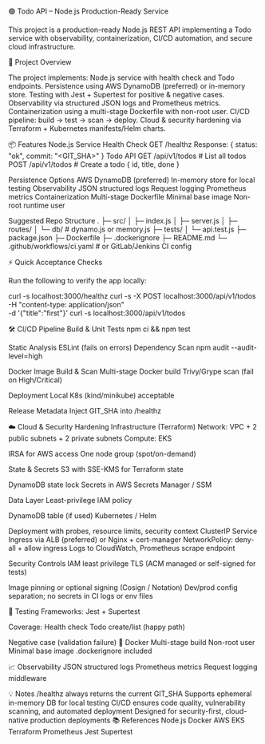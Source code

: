 🟢 Todo API – Node.js Production-Ready Service

This project is a production-ready Node.js REST API implementing a Todo service with observability, containerization, CI/CD automation, and secure cloud infrastructure.

🚀 Project Overview

The project implements:
Node.js service with health check and Todo endpoints.
Persistence using AWS DynamoDB (preferred) or in-memory store.
Testing with Jest + Supertest for positive & negative cases.
Observability via structured JSON logs and Prometheus metrics.
Containerization using a multi-stage Dockerfile with non-root user.
CI/CD pipeline: build → test → scan → deploy.
Cloud & security hardening via Terraform + Kubernetes manifests/Helm charts.

📦 Features
Node.js Service
Health Check
GET /healthz
Response: { status: "ok", commit: "<GIT_SHA>" }
Todo API
GET /api/v1/todos         # List all todos
POST /api/v1/todos        # Create a todo { id, title, done }

Persistence Options
AWS DynamoDB (preferred)
In-memory store for local testing
Observability
JSON structured logs
Request logging
Prometheus metrics
Containerization
Multi-stage Dockerfile
Minimal base image
Non-root runtime user


Suggested Repo Structure
.
├─ src/
│  ├─ index.js
│  ├─ server.js
│  ├─ routes/
│  └─ db/        # dynamo.js or memory.js
├─ tests/
│  └─ api.test.js
├─ package.json
├─ Dockerfile
├─ .dockerignore
├─ README.md
└─ .github/workflows/ci.yaml   # or GitLab/Jenkins CI config


⚡ Quick Acceptance Checks

Run the following to verify the app locally:

curl -s localhost:3000/healthz
curl -s -X POST localhost:3000/api/v1/todos \
     -H "content-type: application/json" \
     -d '{"title":"first"}'
curl -s localhost:3000/api/v1/todos

🛠 CI/CD Pipeline
Build & Unit Tests
npm ci && npm test

Static Analysis
ESLint (fails on errors)
Dependency Scan
npm audit --audit-level=high

Docker Image Build & Scan
Multi-stage Docker build
Trivy/Grype scan (fail on High/Critical)

Deployment
Local K8s (kind/minikube) acceptable

Release Metadata
Inject GIT_SHA into /healthz

☁️ Cloud & Security Hardening
Infrastructure (Terraform)
Network: VPC + 2 public subnets + 2 private subnets
Compute: EKS

IRSA for AWS access
One node group (spot/on-demand)

State & Secrets
S3 with SSE-KMS for Terraform state

DynamoDB state lock
Secrets in AWS Secrets Manager / SSM

Data Layer
Least-privilege IAM policy

DynamoDB table (if used)
Kubernetes / Helm

Deployment with probes, resource limits, security context
ClusterIP Service
Ingress via ALB (preferred) or Nginx + cert-manager
NetworkPolicy: deny-all + allow ingress
Logs to CloudWatch, Prometheus scrape endpoint

Security Controls
IAM least privilege
TLS (ACM managed or self-signed for tests)

Image pinning or optional signing (Cosign / Notation)
Dev/prod config separation; no secrets in CI logs or env files

🧪 Testing
Frameworks: Jest + Supertest

Coverage:
Health check
Todo create/list (happy path)

Negative case (validation failure)
🐳 Docker
Multi-stage build
Non-root user
Minimal base image
.dockerignore included

📈 Observability
JSON structured logs
Prometheus metrics
Request logging middleware

💡 Notes
/healthz always returns the current GIT_SHA
Supports ephemeral in-memory DB for local testing
CI/CD ensures code quality, vulnerability scanning, and automated deployment
Designed for security-first, cloud-native production deployments
📚 References
Node.js
Docker
AWS EKS
Terraform
Prometheus
Jest
Supertest